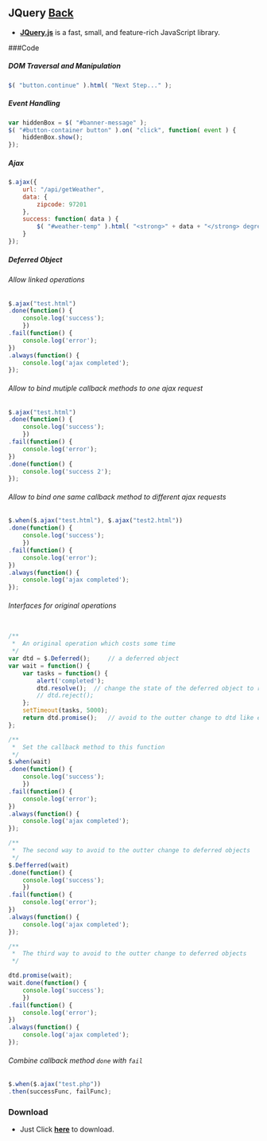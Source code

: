 ## JQuery [Back](./../Framework.md)

- [**JQuery.js**](https://jquery.com/) is a fast, small, and feature-rich JavaScript library.

###Code

##### DOM Traversal and Manipulation

```js
$( "button.continue" ).html( "Next Step..." );
```
##### Event Handling

```js
var hiddenBox = $( "#banner-message" );
$( "#button-container button" ).on( "click", function( event ) {
	hiddenBox.show();
});
```

##### Ajax

```js
$.ajax({
	url: "/api/getWeather",
	data: {
		zipcode: 97201
	},
	success: function( data ) {
		$( "#weather-temp" ).html( "<strong>" + data + "</strong> degrees" );
	}
});
```

##### Deferred Object

###### Allow linked operations

```js
$.ajax("test.html")
.done(function() {
	console.log('success');
	})
.fail(function() {
	console.log('error');
})
.always(function() {
	console.log('ajax completed');
});
```

###### Allow to bind mutiple callback methods to one ajax request

```js
$.ajax("test.html")
.done(function() {
	console.log('success');
	})
.fail(function() {
	console.log('error');
})
.done(function() {
	console.log('success 2');
});
```

###### Allow to bind one same callback method to different ajax requests

```js
$.when($.ajax("test.html"), $.ajax("test2.html"))
.done(function() {
	console.log('success');
	})
.fail(function() {
	console.log('error');
})
.always(function() {
	console.log('ajax completed');
});
```

###### Interfaces for original operations

```js

/**
 *	An original operation which costs some time
 */
var dtd = $.Deferred();		// a deferred object
var wait = function() {
	var tasks = function() {
		alert('completed');
		dtd.resolve();	// change the state of the deferred object to resolved. Deffered objects have 3 states: 未完成, 已完成(resolved), 已失敗(rejected)
		// dtd.reject();
	};
	setTimeout(tasks, 5000);
	return dtd.promise();	// avoid to the outter change to dtd like excuting a sentance, like `dtd.resolve();` after $.when()
};

/**
 *	Set the callback method to this function
 */
$.when(wait)
.done(function() {
	console.log('success');
	})
.fail(function() {
	console.log('error');
})
.always(function() {
	console.log('ajax completed');
});

/**
 * 	The second way to avoid to the outter change to deferred objects
 */
$.Defferred(wait)
.done(function() {
	console.log('success');
	})
.fail(function() {
	console.log('error');
})
.always(function() {
	console.log('ajax completed');
});

/**
 * 	The third way to avoid to the outter change to deferred objects
 */

dtd.promise(wait);
wait.done(function() {
	console.log('success');
	})
.fail(function() {
	console.log('error');
})
.always(function() {
	console.log('ajax completed');
});

```

###### Combine callback method `done` with `fail`

```js
$.when($.ajax("test.php"))
.then(successFunc, failFunc);
```

### Download

- Just Click [**here**](./jquery-2.1.4.min.js) to download.
